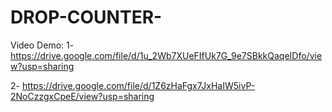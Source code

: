 # DROP-COUNTER-
Video Demo: 
1- https://drive.google.com/file/d/1u_2Wb7XUeFIfUk7G_9e7SBkkQaqeIDfo/view?usp=sharing

2- https://drive.google.com/file/d/1Z6zHaFgx7JxHaIW5ivP-2NoCzzgxCpeE/view?usp=sharing
